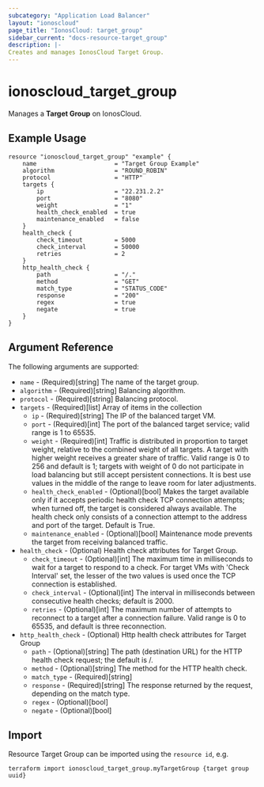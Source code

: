 ```yaml
---
subcategory: "Application Load Balancer"
layout: "ionoscloud"
page_title: "IonosCloud: target_group"
sidebar_current: "docs-resource-target_group"
description: |-
Creates and manages IonosCloud Target Group.
---
```


# ionoscloud_target_group

Manages a **Target Group** on IonosCloud.

## Example Usage

```hcl
resource "ionoscloud_target_group" "example" {
    name                      = "Target Group Example" 
    algorithm                 = "ROUND_ROBIN"
    protocol                  = "HTTP"
    targets {
        ip                    = "22.231.2.2"
        port                  = "8080"
        weight                = "1"
        health_check_enabled  = true
        maintenance_enabled   = false
    }
    health_check {
        check_timeout         = 5000
        check_interval        = 50000
        retries               = 2
    }
    http_health_check {
        path                  = "/."
        method                = "GET"
        match_type            = "STATUS_CODE"
        response              = "200"
        regex                 = true
        negate                = true
    }
}
```

## Argument Reference

The following arguments are supported:

- `name` - (Required)[string] The name of the target group.
- `algorithm` - (Required)[string] Balancing algorithm.
- `protocol` - (Required)[string] Balancing protocol.
- `targets` - (Required)[list] Array of items in the collection
    - `ip` - (Required)[string] The IP of the balanced target VM.
    - `port` - (Required)[int] The port of the balanced target service; valid range is 1 to 65535.
    - `weight` - (Required)[int] Traffic is distributed in proportion to target weight, relative to the combined weight of all targets. A target with higher weight receives a greater share of traffic. Valid range is 0 to 256 and default is 1; targets with weight of 0 do not participate in load balancing but still accept persistent connections. It is best use values in the middle of the range to leave room for later adjustments.
    - `health_check_enabled` - (Optional)[bool] Makes the target available only if it accepts periodic health check TCP connection attempts; when turned off, the target is considered always available. The health check only consists of a connection attempt to the address and port of the target. Default is True.
    - `maintenance_enabled` - (Optional)[bool] Maintenance mode prevents the target from receiving balanced traffic.
- `health_check` - (Optional) Health check attributes for Target Group.
    - `check_timeout` - (Optional)[int] The maximum time in milliseconds to wait for a target to respond to a check. For target VMs with 'Check Interval' set, the lesser of the two  values is used once the TCP connection is established.
    - `check_interval` - (Optional)[int] The interval in milliseconds between consecutive health checks; default is 2000.
    - `retries` - (Optional)[int] The maximum number of attempts to reconnect to a target after a connection failure. Valid range is 0 to 65535, and default is three reconnection.
- `http_health_check` - (Optional) Http health check attributes for Target Group
    - `path` - (Optional)[string] The path (destination URL) for the HTTP health check request; the default is /.
    - `method` - (Optional)[string] The method for the HTTP health check.
    - `match_type` - (Required)[string] 
    - `response` - (Required)[string] The response returned by the request, depending on the match type.
    - `regex` - (Optional)[bool] 
    - `negate` - (Optional)[bool] 

## Import

Resource Target Group can be imported using the `resource id`, e.g.

```shell
terraform import ionoscloud_target_group.myTargetGroup {target group uuid}
```